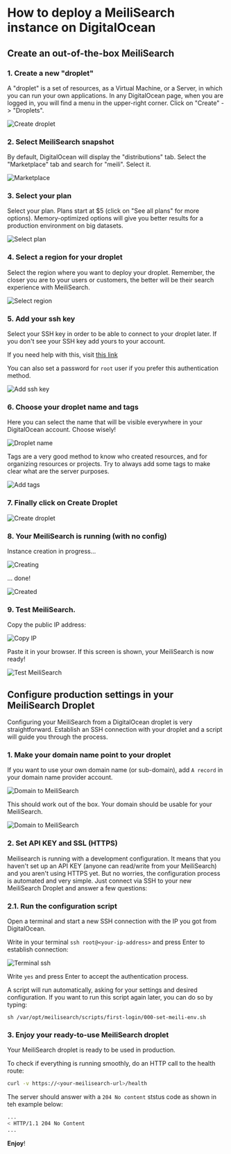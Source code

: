 # How to deploy a MeiliSearch instance on DigitalOcean

## Create an out-of-the-box MeiliSearch

### 1. Create a new "droplet"

A "droplet" is a set of resources, as a Virtual Machine, or a Server, in which you can run your own applications.
In any DigitalOcean page, when you are logged in, you will find a menu in the upper-right corner. Click on "Create" -> "Droplets".

![Create droplet](/digitalocean/01.create.png)

### 2. Select MeiliSearch snapshot

By default, DigitalOcean will display the "distributions" tab. Select the "Marketplace" tab and search for "meili". Select it.

![Marketplace](/digitalocean/02.marketplace.png)

### 3. Select your plan

Select your plan. Plans start at $5 (click on "See all plans" for more options). Memory-optimized options will give you better results for a production environment on big datasets.

![Select plan](/digitalocean/03.select-plan.png)

### 4. Select a region for your droplet

Select the region where you want to deploy your droplet. Remember, the closer you are to your users or customers, the better will be their search experience with MeiliSearch.

![Select region](/digitalocean/04.select-region.png)

### 5. Add your ssh key

Select your SSH key in order to be able to connect to your droplet later. If you don't see your SSH key add yours to your account.

If you need help with this, visit [this link](https://www.digitalocean.com/docs/droplets/how-to/add-ssh-keys/to-account/)

You can also set a password for `root` user if you prefer this authentication method.

![Add ssh key](/digitalocean/05.add-ssh-key.png)

### 6. Choose your droplet name and tags

Here you can select the name that will be visible everywhere in your DigitalOcean account. Choose wisely!

![Droplet name](/digitalocean/06.droplet-name.png)

Tags are a very good method to know who created resources, and for organizing resources or projects. Try to always add some tags to make clear what are the server purposes.

![Add tags](/digitalocean/06.add-tags.png)

### 7. Finally click on Create Droplet

![Create droplet](/digitalocean/07.create-droplet.png)

### 8. Your MeiliSearch is running (with no config)

Instance creation in progress...

![Creating](/digitalocean/08.creating.png)

... done!

![Created](/digitalocean/08.created-ip.png)

### 9. Test MeiliSearch.

Copy the public IP address:

![Copy IP](/digitalocean/09.copy-ip.png)

Paste it in your browser. If this screen is shown, your MeiliSearch is now ready!

![Test MeiliSearch](/digitalocean/09.test-meili.png)

## Configure production settings in your MeiliSearch Droplet

Configuring your MeiliSearch from a DigitalOcean droplet is very straightforward. Establish an SSH connection with your droplet and a script will guide you through the process.

### 1. Make your domain name point to your droplet

If you want to use your own domain name (or sub-domain), add `A record` in your domain name provider account.

![Domain to  MeiliSearch](/digitalocean/11.domain-a-record.png)

This should work out of the box. Your domain should be usable for your MeiliSearch.

![Domain to  MeiliSearch](/digitalocean/11.working-domain.png)

### 2. Set API KEY and SSL (HTTPS)

Meilisearch is running with a development configuration. It means that you haven't set up an API KEY (anyone can read/write from your MeiliSearch) and you aren't using HTTPS yet. But no worries, the configuration process is automated and very simple. Just connect via SSH to your new MeiliSearch Droplet and answer a few questions:

### 2.1. Run the configuration script

Open a terminal and start a new SSH connection with the IP you got from DigitalOcean.

Write in your terminal `ssh root@<your-ip-address>` and press Enter to establish connection:

![Terminal ssh](/digitalocean/12.open-terminal-ssh.png)

Write `yes` and press Enter to accept the authentication process.

A script will run automatically, asking for your settings and desired configuration. If you want to run this script again later, you can do so by typing:

`sh /var/opt/meilisearch/scripts/first-login/000-set-meili-env.sh`

### 3. Enjoy your ready-to-use MeiliSearch droplet

Your MeiliSearch droplet is ready to be used in production.

To check if everything is running smoothly, do an HTTP call to the health route:

```bash
curl -v https://<your-meilisearch-url>/health
```

The server should answer with a `204 No content` ststus code as shown in teh example below:

```bash
...
< HTTP/1.1 204 No Content
...
```

**Enjoy**!

